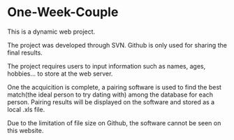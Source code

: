 # One-Week-Couple

This is a dynamic web project.

The project was developed through SVN. Github is only used for sharing the final results.

The project requires users to input information such as names, ages, hobbies... to store at the web server.

One the acquicition is complete, a pairing software is used to find the best match(the ideal person to try dating with) among the database for each person. Pairing results will be displayed on the software and stored as a local .xls file.

Due to the limitation of file size on Github, the software cannot be seen on this website.
